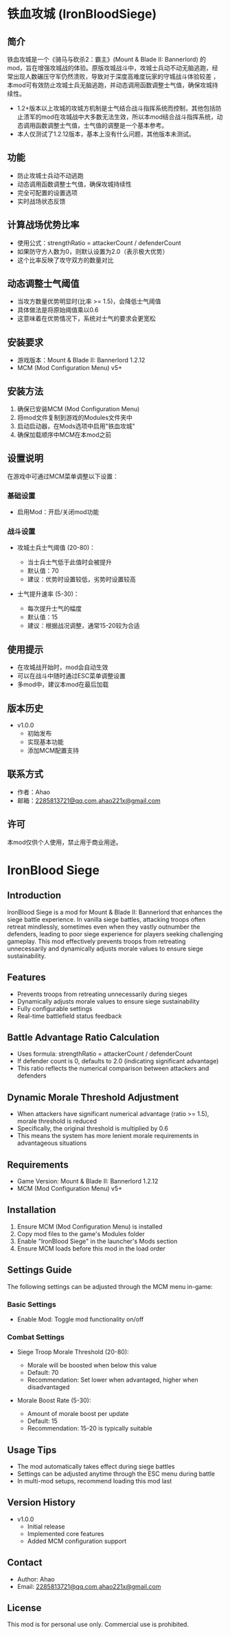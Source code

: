 # 铁血攻城 (IronBloodSiege)

## 简介
铁血攻城是一个《骑马与砍杀2：霸主》(Mount & Blade II: Bannerlord) 的mod，旨在增强攻城战的体验。原版攻城战斗中，攻城士兵动不动无脑逃跑，经常出现人数碾压守军仍然溃败，导致对于深度高难度玩家的守城战斗体验较差 ，本mod可有效防止攻城士兵无脑逃跑，并动态调用函数调整士气值，确保攻城持续性。
- 1.2+版本以上攻城的攻城方机制是士气结合战斗指挥系统而控制，其他包括防止溃军的mod在攻城战中大多数无法生效，所以本mod结合战斗指挥系统，动态调用函数调整士气值，士气值的调整是一个基本参考。
- 本人仅测试了1.2.12版本，基本上没有什么问题，其他版本未测试。

## 功能
- 防止攻城士兵动不动逃跑
- 动态调用函数调整士气值，确保攻城持续性
- 完全可配置的设置选项
- 实时战场状态反馈

## 计算战场优势比率
- 使用公式：strengthRatio = attackerCount / defenderCount
- 如果防守方人数为0，则默认设置为2.0（表示极大优势）
- 这个比率反映了攻守双方的数量对比

## 动态调整士气阈值
- 当攻方数量优势明显时(比率 >= 1.5)，会降低士气阈值
- 具体做法是将原始阈值乘以0.6
- 这意味着在优势情况下，系统对士气的要求会更宽松

## 安装要求
- 游戏版本：Mount & Blade II: Bannerlord 1.2.12
- MCM (Mod Configuration Menu) v5+

## 安装方法
1. 确保已安装MCM (Mod Configuration Menu)
2. 将mod文件复制到游戏的Modules文件夹中
3. 启动启动器，在Mods选项中启用"铁血攻城"
4. 确保加载顺序中MCM在本mod之前

## 设置说明
在游戏中可通过MCM菜单调整以下设置：

### 基础设置
- 启用Mod：开启/关闭mod功能

### 战斗设置
- 攻城士兵士气阈值 (20-80)：
  - 当士兵士气低于此值时会被提升
  - 默认值：70
  - 建议：优势时设置较低，劣势时设置较高

- 士气提升速率 (5-30)：
  - 每次提升士气的幅度
  - 默认值：15
  - 建议：根据战况调整，通常15-20较为合适

## 使用提示
- 在攻城战开始时，mod会自动生效
- 可以在战斗中随时通过ESC菜单调整设置
- 多mod中，建议本mod在最后加载

## 版本历史
- v1.0.0
  - 初始发布
  - 实现基本功能
  - 添加MCM配置支持

## 联系方式
- 作者：Ahao
- 邮箱：2285813721@qq.com,ahao221x@gmail.com

## 许可
本mod仅供个人使用，禁止用于商业用途。

# IronBlood Siege

## Introduction
IronBlood Siege is a mod for Mount & Blade II: Bannerlord that enhances the siege battle experience. In vanilla siege battles, attacking troops often retreat mindlessly, sometimes even when they vastly outnumber the defenders, leading to poor siege experience for players seeking challenging gameplay. This mod effectively prevents troops from retreating unnecessarily and dynamically adjusts morale values to ensure siege sustainability.

## Features
- Prevents troops from retreating unnecessarily during sieges
- Dynamically adjusts morale values to ensure siege sustainability
- Fully configurable settings
- Real-time battlefield status feedback

## Battle Advantage Ratio Calculation
- Uses formula: strengthRatio = attackerCount / defenderCount
- If defender count is 0, defaults to 2.0 (indicating significant advantage)
- This ratio reflects the numerical comparison between attackers and defenders

## Dynamic Morale Threshold Adjustment
- When attackers have significant numerical advantage (ratio >= 1.5), morale threshold is reduced
- Specifically, the original threshold is multiplied by 0.6
- This means the system has more lenient morale requirements in advantageous situations

## Requirements
- Game Version: Mount & Blade II: Bannerlord 1.2.12
- MCM (Mod Configuration Menu) v5+

## Installation
1. Ensure MCM (Mod Configuration Menu) is installed
2. Copy mod files to the game's Modules folder
3. Enable "IronBlood Siege" in the launcher's Mods section
4. Ensure MCM loads before this mod in the load order

## Settings Guide
The following settings can be adjusted through the MCM menu in-game:

### Basic Settings
- Enable Mod: Toggle mod functionality on/off

### Combat Settings
- Siege Troop Morale Threshold (20-80):
  - Morale will be boosted when below this value
  - Default: 70
  - Recommendation: Set lower when advantaged, higher when disadvantaged

- Morale Boost Rate (5-30):
  - Amount of morale boost per update
  - Default: 15
  - Recommendation: 15-20 is typically suitable

## Usage Tips
- The mod automatically takes effect during siege battles
- Settings can be adjusted anytime through the ESC menu during battle
- In multi-mod setups, recommend loading this mod last

## Version History
- v1.0.0
  - Initial release
  - Implemented core features
  - Added MCM configuration support

## Contact
- Author: Ahao
- Email: 2285813721@qq.com,ahao221x@gmail.com

## License
This mod is for personal use only. Commercial use is prohibited.

